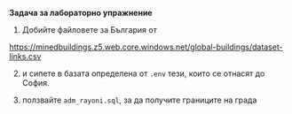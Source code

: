 
__Задача за лабораторно упражнение__

1) Добийте файловете за България от

https://minedbuildings.z5.web.core.windows.net/global-buildings/dataset-links.csv 

2) и сипете в базата определена от `.env` тези, които се отнасят до София.

3) ползвайте `adm_rayoni.sql`, за да получите границите на града
